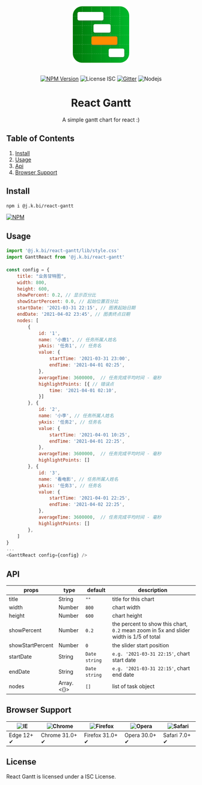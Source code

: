 <div align="center">
    <br>
    <br>
    <a href="https://www.npmjs.com/package/@j.k.bi/react-gantt">
        <img width="150" height="150" src="https://github.com/jkiss/Public/blob/master/2021/Logo.png?raw=true">
    </a>
    <br>
    <br>

[![NPM Version][npm-image]][npm-url] 
![License ISC][license-image] 
[![Gitter][gitter-image]][gitter-url]
![Nodejs][node-image]

<h1>React Gantt</h1>
<p>
    A simple gantt chart for react :)
</p>
</div>

[npm-image]: https://img.shields.io/badge/npm-%40j.k.bi%2Freact--gantt-yellow
[npm-url]: http://npmjs.org/package/@j.k.bi/react-gantt
[license-image]: https://img.shields.io/badge/License-ISC-blue
[gitter-image]: https://badges.gitter.im/j-k-bi-react-gantt/community.svg
[gitter-url]: https://gitter.im/j-k-bi-react-gantt/community?utm_source=badge&utm_medium=badge&utm_campaign=pr-badge
[node-image]: https://img.shields.io/badge/node.js-v14.16.0-green

## Table of Contents

1. [Install](#install)
2. [Usage](#usage)
2. [Api](#api)
2. [Browser Support](#browser-support)

## Install

```bash
npm i @j.k.bi/react-gantt
```
[![NPM](https://nodeico.herokuapp.com/@j.k.bi/react-gantt.svg)](https://npmjs.com/package/@j.k.bi/react-gantt)

## Usage

```js
import '@j.k.bi/react-gantt/lib/style.css'
import GanttReact from '@j.k.bi/react-gantt'

const config = {
    title: "业务甘特图",
    width: 800,
    height: 600,
    showPercent: 0.2, // 显示百分比
    showStartPercent: 0.0, // 起始位置百分比
    startDate: '2021-03-31 22:15', // 图表起始日期
    endDate: '2021-04-02 23:45', // 图表终点日期
    nodes: [
        {
            id: '1',
            name: '小鹿1', // 任务所属人姓名
            yAxis: '任务1', // 任务名
            value: {
                startTime: '2021-03-31 23:00',
                endTime: '2021-04-01 02:25',
            },
            averageTime: 3600000,  // 任务完成平均时间 - 毫秒
            highlightPoints: [{ // 错误点
                time: '2021-04-01 02:10',
            }]
        }, {
            id: '2',
            name: '小李', // 任务所属人姓名
            yAxis: '任务2', // 任务名
            value: {
                startTime: '2021-04-01 10:25',
                endTime: '2021-04-01 22:25',
            },
            averageTime: 3600000,  // 任务完成平均时间 - 毫秒
            highlightPoints: []
        }, {
            id: '3',
            name: '看电影', // 任务所属人姓名
            yAxis: '任务3', // 任务名
            value: {
                startTime: '2021-04-01 22:25',
                endTime: '2021-04-02 22:25',
            },
            averageTime: 3600000,  // 任务完成平均时间 - 毫秒
            highlightPoints: []
        },
    ]
}
...
<GanttReact config={config} />
```

## API

| props      | type           | default | description    |
|------------|----------------|---------|----------------|
| title | String | `""` | title for this chart |
| width | Number | `800` | chart width |
| height | Number | `600` | chart height |
| showPercent | Number | `0.2` | the percent to show this chart, `0.2` mean zoom in 5x and slider width is 1/5 of total |
| showStartPercent | Number | `0` | the slider start position |
| startDate | String | `Date string` | `e.g. '2021-03-31 22:15'`, chart start date |
| endDate | String | `Date string` | `e.g. '2021-03-31 22:15'`, chart end date |
| nodes | Array.<{}> | `[]` | list of task object |

## Browser Support

|![IE](https://github.com/alrra/browser-logos/blob/master/src/edge/edge_48x48.png?raw=true) | ![Chrome](https://github.com/alrra/browser-logos/blob/master/src/chrome/chrome_48x48.png?raw=true) | ![Firefox](https://github.com/alrra/browser-logos/blob/master/src/firefox/firefox_48x48.png?raw=true) | ![Opera](https://github.com/alrra/browser-logos/blob/master/src/opera/opera_48x48.png?raw=true) | ![Safari](https://github.com/alrra/browser-logos/blob/master/src/safari/safari_48x48.png?raw=true)|
| --- | --- | --- | --- | --- |
| Edge 12+ ✔ | Chrome 31.0+ ✔ | Firefox 31.0+ ✔ | Opera 30.0+ ✔ | Safari 7.0+ ✔ |

## License

React Gantt is licensed under a ISC License.
